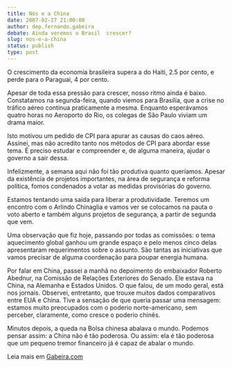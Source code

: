 ```yaml
---
title: Nós e a China
date: 2007-02-27 21:00:00
author: dep.fernando.gabeira
debate: Ainda veremos o Brasil  crescer?
slug: nos-e-a-china
status: publish 
type: post
---
```


  
O crescimento da economia brasileira supera a do Haiti, 2.5 por cento, e perde para o Paraguai, 4 por cento.  
  
Apesar de toda essa pressão para crescer, nosso ritmo ainda é baixo. Constatamos na segunda-feira, quando viemos para Brasília, que a crise no tráfico aéreo continua praticamente a mesma. Enquanto esperávamos quatro horas no Aeroporto do Rio, os colegas de São Paulo viviam um drama maior.  
  
Isto motivou um pedido de CPI para apurar as causas do caos aéreo. Assinei, mas não acredito tanto nos métodos de CPI para abordar esse tema. É preciso estudar e compreender e, de alguma maneira, ajudar o governo a sair dessa.  
  
Infelizmente, a semana aqui não foi tão produtiva quanto queríamos. Apesar da existência de projetos importantes, na área de segurança e reforma política, fomos condenados a votar as medidas provisórias do governo.  
  
Estamos tentando uma saída para liberar a produtividade. Teremos um encontro com o Arlindo Chinaglia e vamos ver se colocamos na pauta o voto aberto e também alguns projetos de segurança, a partir de segunda que vem.  
  
Uma observação que fiz hoje, passando por todas as comissões: o tema aquecimento global ganhou um grande espaço e pelo menos cinco delas apresentaram requerimentos sobre o assunto. São tantas as iniciativas que vamos precisar de alguma coordenação para poupar energia humana.  
  
Por falar em China, passei a manhã no depoimento do embaixador Roberto Abednur, na Comissão de Relações Exteriores do Senado. Ele estava na China, na Alemanha e Estados Unidos. O que falou, de um modo geral, está nos jornais. Observei, entretanto, que trouxe muitos dados comparativos entre EUA e China. Tive a sensação de que queria passar uma mensagem: estamos muito preocupados com o poderio norte-americano, sem perceber, claramente, como cresce o poderio chinês.  
  
Minutos depois, a queda na Bolsa chinesa abalava o mundo. Podemos pensar assim: a China não é tão poderosa. Ou assim: ela é tão poderosa que um pequeno tremor financeiro já é capaz de abalar o mundo.  
  
Leia mais em [Gabeira.com](http://www.gabeira.com.br/blog/)
